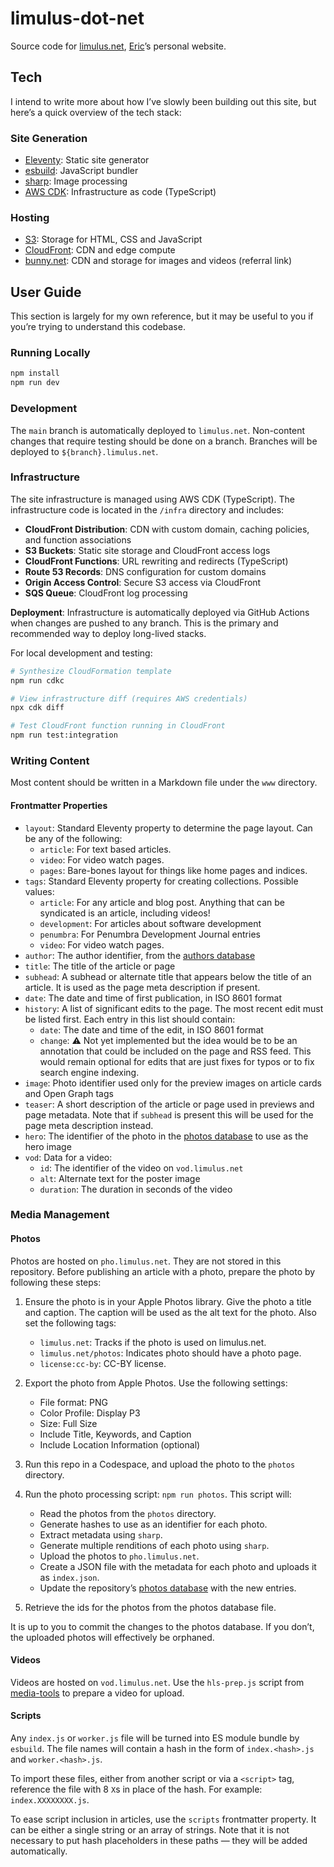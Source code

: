 # limulus-dot-net

Source code for [limulus.net], [Eric]’s personal website.

[limulus.net]: https://limulus.net/
[eric]: https://limulus.net/eric/

## Tech

I intend to write more about how I’ve slowly been building out this site, but here’s a quick
overview of the tech stack:

### Site Generation

- [Eleventy]: Static site generator
- [esbuild]: JavaScript bundler
- [sharp]: Image processing
- [AWS CDK]: Infrastructure as code (TypeScript)

[eleventy]: https://www.11ty.dev/
[esbuild]: https://esbuild.github.io/
[sharp]: https://sharp.pixelplumbing.com/
[aws cdk]: https://aws.amazon.com/cdk/

### Hosting

- [S3]: Storage for HTML, CSS and JavaScript
- [CloudFront]: CDN and edge compute
- [bunny.net]: CDN and storage for images and videos (referral link)

[s3]: https://aws.amazon.com/s3/
[cloudfront]: https://aws.amazon.com/cloudfront/
[bunny.net]: https://bunny.net?ref=y8bk49x3t8

## User Guide

This section is largely for my own reference, but it may be useful to you if you’re trying
to understand this codebase.

### Running Locally

```sh
npm install
npm run dev
```

### Development

The `main` branch is automatically deployed to `limulus.net`. Non-content changes that
require testing should be done on a branch. Branches will be deployed to
`${branch}.limulus.net`.

### Infrastructure

The site infrastructure is managed using AWS CDK (TypeScript). The infrastructure code
is located in the `/infra` directory and includes:

- **CloudFront Distribution**: CDN with custom domain, caching policies, and function associations
- **S3 Buckets**: Static site storage and CloudFront access logs
- **CloudFront Functions**: URL rewriting and redirects (TypeScript)
- **Route 53 Records**: DNS configuration for custom domains
- **Origin Access Control**: Secure S3 access via CloudFront
- **SQS Queue**: CloudFront log processing

**Deployment**: Infrastructure is automatically deployed via GitHub Actions when changes are
pushed to any branch. This is the primary and recommended way to deploy long-lived stacks.

For local development and testing:

```sh
# Synthesize CloudFormation template
npm run cdkc

# View infrastructure diff (requires AWS credentials)
npx cdk diff

# Test CloudFront function running in CloudFront
npm run test:integration
```

### Writing Content

Most content should be written in a Markdown file under the `www` directory.

#### Frontmatter Properties

- `layout`: Standard Eleventy property to determine the page layout. Can be any of the following:
  - `article`: For text based articles.
  - `video`: For video watch pages.
  - `pages`: Bare-bones layout for things like home pages and indices.
- `tags`: Standard Eleventy property for creating collections. Possible values:
  - `article`: For any article and blog post. Anything that can be syndicated is an article,
    including videos!
  - `development`: For articles about software development
  - `penumbra`: For Penumbra Development Journal entries
  - `video`: For video watch pages.
- `author`: The author identifier, from the [authors database]
- `title`: The title of the article or page
- `subhead`: A subhead or alternate title that appears below the title of an article. It is
  used as the page meta description if present.
- `date`: The date and time of first publication, in ISO 8601 format
- `history`: A list of significant edits to the page. The most recent edit must be listed
  first. Each entry in this list should contain:
  - `date`: The date and time of the edit, in ISO 8601 format
  - `change`: ⚠️ Not yet implemented but the idea would be to be an annotation that could be
    included on the page and RSS feed. This would remain optional for edits that are just
    fixes for typos or to fix search engine indexing.
- `image`: Photo identifier used only for the preview images on article cards and Open Graph
  tags
- `teaser`: A short description of the article or page used in previews and page metadata.
  Note that if `subhead` is present this will be used for the page meta description instead.
- `hero`: The identifier of the photo in the [photos database] to use as the hero image
- `vod`: Data for a video:
  - `id`: The identifier of the video on `vod.limulus.net`
  - `alt`: Alternate text for the poster image
  - `duration`: The duration in seconds of the video

[authors database]: www/_data/authors.json

### Media Management

#### Photos

Photos are hosted on `pho.limulus.net`. They are not stored in this repository. Before
publishing an article with a photo, prepare the photo by following these steps:

1. Ensure the photo is in your Apple Photos library. Give the photo a title and caption. The
   caption will be used as the alt text for the photo. Also set the following tags:

   - `limulus.net`: Tracks if the photo is used on limulus.net.
   - `limulus.net/photos`: Indicates photo should have a photo page.
   - `license:cc-by`: CC-BY license.

2. Export the photo from Apple Photos. Use the following settings:

   - File format: PNG
   - Color Profile: Display P3
   - Size: Full Size
   - Include Title, Keywords, and Caption
   - Include Location Information (optional)

3. Run this repo in a Codespace, and upload the photo to the `photos` directory.

4. Run the photo processing script: `npm run photos`. This script will:

   - Read the photos from the `photos` directory.
   - Generate hashes to use as an identifier for each photo.
   - Extract metadata using `sharp`.
   - Generate multiple renditions of each photo using `sharp`.
   - Upload the photos to `pho.limulus.net`.
   - Create a JSON file with the metadata for each photo and uploads it as `index.json`.
   - Update the repository’s [photos database] with the new entries.

5. Retrieve the ids for the photos from the photos database file.

[photos database]: www/_data/photos.json

It is up to you to commit the changes to the photos database. If you don’t, the uploaded
photos will effectively be orphaned.

#### Videos

Videos are hosted on `vod.limulus.net`. Use the `hls-prep.js` script from [media-tools] to
prepare a video for upload.

[media-tools]: https://github.com/limulus/media-tools/

#### Scripts

Any `index.js` or `worker.js` file will be turned into ES module bundle by `esbuild`. The
file names will contain a hash in the form of `index.<hash>.js` and `worker.<hash>.js`.

To import these files, either from another script or via a `<script>` tag, reference the
file with 8 `X`s in place of the hash. For example: `index.XXXXXXXX.js`.

To ease script inclusion in articles, use the `scripts` frontmatter property. It can be
either a single string or an array of strings. Note that it is not necessary to put hash
placeholders in these paths — they will be added automatically.
